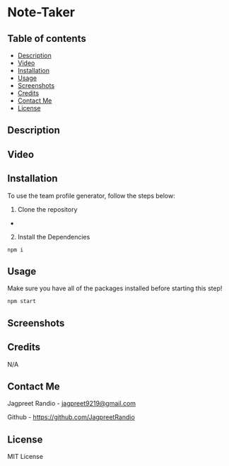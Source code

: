 # Note-Taker


## Table of contents
* [Description](#description)
* [Video](#video)
* [Installation](#installation)
* [Usage](#usage)
* [Screenshots](#screenshots)
* [Credits](#credits)
* [Contact Me](#contact-me)
* [License](#license)

## Description



## Video


## Installation

To use the team profile generator, follow the steps below:

1. Clone the repository
 - 

2. Install the Dependencies 

``` npm i ```


## Usage 

Make sure you have all of the packages installed before starting this step! 

```npm start ```


## Screenshots


## Credits

N/A

## Contact Me

Jagpreet Randio - jagpreet9219@gmail.com

Github - https://github.com/JagpreetRandio


## License

MIT License
